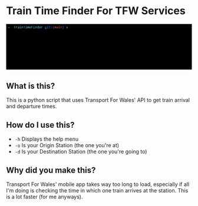 # Train Time Finder For TFW Services 

![beautiful gif of the script working](train.gif)

## What is this?
This is a python script that uses Transport For Wales' API to get train arrival and departure times.

## How do I use this?
- `-h` Displays the help menu
- `-o` Is your Origin Station (the one you're at)
- `-d` Is your Destination Station (the one you're going to)

## Why did you make this?
Transport For Wales' mobile app takes way too long to load, especially if all I'm doing is checking the time in which one train arrives at the station. This is a lot faster (for me anyways).
